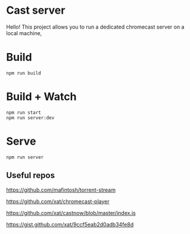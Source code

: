 # Cast server

Hello! This project allows you to run a dedicated chromecast server on a local machine,

# Build

```
npm run build
```

# Build + Watch

```
npm run start
npm run server:dev
```

# Serve

```
npm run server
```

## Useful repos

https://github.com/mafintosh/torrent-stream

https://github.com/xat/chromecast-player

https://github.com/xat/castnow/blob/master/index.js

https://gist.github.com/xat/9ccf5eab2d0adb34fe8d

